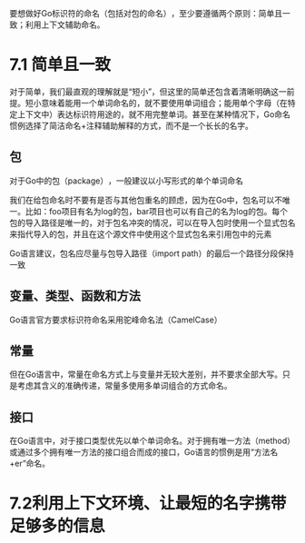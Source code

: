 要想做好Go标识符的命名（包括对包的命名）​，至少要遵循两个原则：简单且一致；利用上下文辅助命名。

# 7.1 简单且一致

对于简单，我们最直观的理解就是“短小”​，但这里的简单还包含着清晰明确这一前提。短小意味着能用一个单词命名的，就不要使用单词组合；能用单个字母（在特定上下文中）表达标识符用途的，就不用完整单词。甚至在某种情况下，Go命名惯例选择了简洁命名+注释辅助解释的方式，而不是一个长长的名字。

## 包

对于Go中的包（package）​，一般建议以小写形式的单个单词命名

我们在给包命名时不要有是否与其他包重名的顾虑，因为在Go中，包名可以不唯一。比如：foo项目有名为log的包，bar项目也可以有自己的名为log的包。每个包的导入路径是唯一的，对于包名冲突的情况，可以在导入包时使用一个显式包名来指代导入的包，并且在这个源文件中使用这个显式包名来引用包中的元素

Go语言建议，包名应尽量与包导入路径（import path）的最后一个路径分段保持一致

## 变量、类型、函数和方法

Go语言官方要求标识符命名采用驼峰命名法（CamelCase）

## 常量

但在Go语言中，常量在命名方式上与变量并无较大差别，并不要求全部大写。只是考虑其含义的准确传递，常量多使用多单词组合的方式命名。

## 接口

在Go语言中，对于接口类型优先以单个单词命名。对于拥有唯一方法（method）或通过多个拥有唯一方法的接口组合而成的接口，Go语言的惯例是用“方法名+er”命名。

# 7.2利用上下文环境、让最短的名字携带足够多的信息

